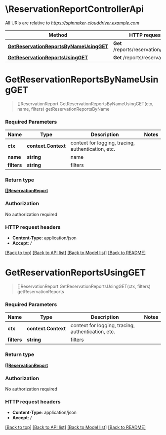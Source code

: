 # \ReservationReportControllerApi

All URIs are relative to *https://spinnaker-clouddriver.example.com*

Method | HTTP request | Description
------------- | ------------- | -------------
[**GetReservationReportsByNameUsingGET**](ReservationReportControllerApi.md#GetReservationReportsByNameUsingGET) | **Get** /reports/reservation/{name} | getReservationReportsByName
[**GetReservationReportsUsingGET**](ReservationReportControllerApi.md#GetReservationReportsUsingGET) | **Get** /reports/reservation | getReservationReports


# **GetReservationReportsByNameUsingGET**
> []ReservationReport GetReservationReportsByNameUsingGET(ctx, name, filters)
getReservationReportsByName

### Required Parameters

Name | Type | Description  | Notes
------------- | ------------- | ------------- | -------------
 **ctx** | **context.Context** | context for logging, tracing, authentication, etc.
  **name** | **string**| name | 
  **filters** | **string**| filters | 

### Return type

[**[]ReservationReport**](ReservationReport.md)

### Authorization

No authorization required

### HTTP request headers

 - **Content-Type**: application/json
 - **Accept**: */*

[[Back to top]](#) [[Back to API list]](../README.md#documentation-for-api-endpoints) [[Back to Model list]](../README.md#documentation-for-models) [[Back to README]](../README.md)

# **GetReservationReportsUsingGET**
> []ReservationReport GetReservationReportsUsingGET(ctx, filters)
getReservationReports

### Required Parameters

Name | Type | Description  | Notes
------------- | ------------- | ------------- | -------------
 **ctx** | **context.Context** | context for logging, tracing, authentication, etc.
  **filters** | **string**| filters | 

### Return type

[**[]ReservationReport**](ReservationReport.md)

### Authorization

No authorization required

### HTTP request headers

 - **Content-Type**: application/json
 - **Accept**: */*

[[Back to top]](#) [[Back to API list]](../README.md#documentation-for-api-endpoints) [[Back to Model list]](../README.md#documentation-for-models) [[Back to README]](../README.md)

